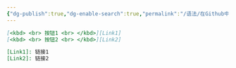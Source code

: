 ```yaml
---
{"dg-publish":true,"dg-enable-search":true,"permalink":"/语法/在Github中嵌入按钮/","dgEnableSearch":true,"dgPassFrontmatter":true}
---
```




```markdown
[<kbd> <br> 按钮1 <br> </kbd>][Link1]
[<kbd> <br> 按钮2 <br> </kbd>][Link2]

[Link1]: 链接1
[Link2]: 链接2
```
